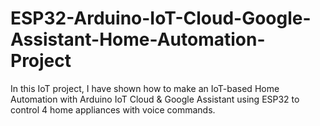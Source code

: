 # ESP32-Arduino-IoT-Cloud-Google-Assistant-Home-Automation-Project
In this IoT project, I have shown how to make an IoT-based Home Automation with Arduino IoT Cloud &amp; Google Assistant using ESP32 to control 4 home appliances with voice commands.
